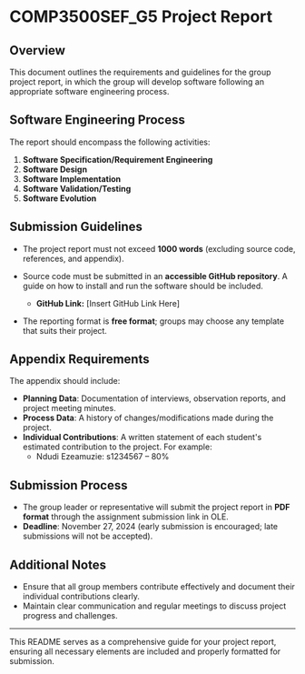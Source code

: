 # COMP3500SEF_G5 Project Report

## Overview
This document outlines the requirements and guidelines for the group project report, in which the group will develop software following an appropriate software engineering process.

## Software Engineering Process
The report should encompass the following activities:

1. **Software Specification/Requirement Engineering**
2. **Software Design**
3. **Software Implementation**
4. **Software Validation/Testing**
5. **Software Evolution**

## Submission Guidelines
- The project report must not exceed **1000 words** (excluding source code, references, and appendix).
- Source code must be submitted in an **accessible GitHub repository**. A guide on how to install and run the software should be included.

  - **GitHub Link:** [Insert GitHub Link Here]

- The reporting format is **free format**; groups may choose any template that suits their project.

## Appendix Requirements
The appendix should include:
- **Planning Data**: Documentation of interviews, observation reports, and project meeting minutes.
- **Process Data**: A history of changes/modifications made during the project.
- **Individual Contributions**: A written statement of each student's estimated contribution to the project. For example:
  - Ndudi Ezeamuzie: s1234567 – 80%

## Submission Process
- The group leader or representative will submit the project report in **PDF format** through the assignment submission link in OLE.
- **Deadline**: November 27, 2024 (early submission is encouraged; late submissions will not be accepted).

## Additional Notes
- Ensure that all group members contribute effectively and document their individual contributions clearly.
- Maintain clear communication and regular meetings to discuss project progress and challenges.

---

This README serves as a comprehensive guide for your project report, ensuring all necessary elements are included and properly formatted for submission.
